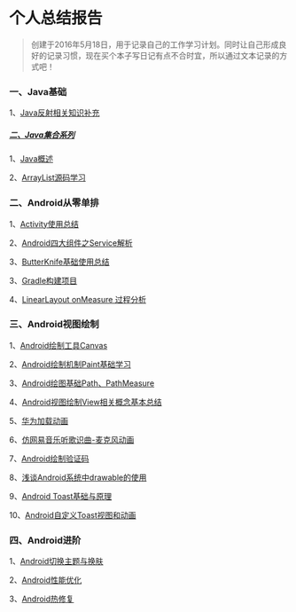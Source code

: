 # 个人总结报告
>创建于2016年5月18日，用于记录自己的工作学习计划。同时让自己形成良好的记录习惯，现在买个本子写日记有点不合时宜，所以通过文本记录的方式吧！


### 一、Java基础

1、[Java反射相关知识补充](https://github.com/dengshiwei/work-summary/blob/master/work-blog/Java%E5%9F%BA%E7%A1%80%E7%9F%A5%E8%AF%86/Java%E5%8F%8D%E5%B0%84%E7%9B%B8%E5%85%B3%E7%9F%A5%E8%AF%86%E8%A1%A5%E5%85%85.md)

##### [二、Java集合系列](https://github.com/dengshiwei/work-summary/tree/master/work-blog/Java%E5%9F%BA%E7%A1%80%E7%9F%A5%E8%AF%86/Java%E9%9B%86%E5%90%88)
1、[Java概述](https://github.com/dengshiwei/work-summary/blob/master/work-blog/Java%E5%9F%BA%E7%A1%80%E7%9F%A5%E8%AF%86/Java%E9%9B%86%E5%90%88/Java%E9%9B%86%E5%90%88%E6%A6%82%E8%BF%B0.md)

2、[ArrayList源码学习](https://github.com/dengshiwei/work-summary/blob/master/work-blog/Java%E5%9F%BA%E7%A1%80%E7%9F%A5%E8%AF%86/Java%E9%9B%86%E5%90%88/ArrayList%E6%BA%90%E7%A0%81%E5%AD%A6%E4%B9%A0.md)


### 二、Android从零单排
1、[Activity使用总结](https://github.com/dengshiwei/work-summary/blob/master/work-blog/Android%E4%BB%8E%E9%9B%B6%E5%8D%95%E6%8E%92/Activity%E4%BD%BF%E7%94%A8%E6%80%BB%E7%BB%93.md)

2、[Android四大组件之Service解析](https://github.com/dengshiwei/work-summary/blob/master/work-blog/Android%E4%BB%8E%E9%9B%B6%E5%8D%95%E6%8E%92/Android%E5%9B%9B%E5%A4%A7%E7%BB%84%E4%BB%B6%E4%B9%8BService%E8%A7%A3%E6%9E%90.md)

3、[ButterKnife基础使用总结](https://github.com/dengshiwei/work-summary/blob/master/work-blog/Android%E4%BB%8E%E9%9B%B6%E5%8D%95%E6%8E%92/ButterKnife%E5%9F%BA%E7%A1%80%E4%BD%BF%E7%94%A8%E6%80%BB%E7%BB%93.md)

3、[Gradle构建项目](https://github.com/dengshiwei/work-summary/blob/master/work-blog/Android%E4%BB%8E%E9%9B%B6%E5%8D%95%E6%8E%92/Gradle%E6%9E%84%E5%BB%BA%E9%A1%B9%E7%9B%AE.md)

4、[LinearLayout onMeasure 过程分析](https://github.com/dengshiwei/work-summary/blob/master/work-blog/Android%E4%BB%8E%E9%9B%B6%E5%8D%95%E6%8E%92/LinearLayoutonMeasure%E8%BF%87%E7%A8%8B%E5%88%86%E6%9E%90.md)


### 三、Android视图绘制
1、[Android绘制工具Canvas](https://github.com/dengshiwei/work-summary/blob/master/work-blog/Android%E8%A7%86%E5%9B%BE%E5%9F%BA%E7%A1%80/Android%E7%BB%98%E5%88%B6Canvas%E7%B1%BB.md)

2、[Android绘制机制Paint基础学习](https://github.com/dengshiwei/work-summary/blob/master/work-blog/Android%E8%A7%86%E5%9B%BE%E5%9F%BA%E7%A1%80/Android%E7%BB%98%E5%9B%BE%E5%9F%BA%E7%A1%80Paint.md)

3、[Android绘图基础Path、PathMeasure](https://github.com/dengshiwei/work-summary/blob/master/work-blog/Android%E8%A7%86%E5%9B%BE%E5%9F%BA%E7%A1%80/Android%E7%BB%98%E5%88%B6%E5%9F%BA%E7%A1%80Path.md)

4、[Android视图绘制View相关概念基本总结](https://github.com/dengshiwei/work-summary/blob/master/work-blog/Android%E8%A7%86%E5%9B%BE%E5%9F%BA%E7%A1%80/View%E7%9B%B8%E5%85%B3%E6%A6%82%E5%BF%B5.md)

5、[华为加载动画](https://github.com/dengshiwei/work-summary/blob/master/work-blog/Android%E8%A7%86%E5%9B%BE%E5%9F%BA%E7%A1%80/Android%E7%BB%98%E5%9B%BE%E5%9F%BA%E7%A1%80%E2%80%94%E2%80%94%E7%BB%83%E4%B9%A0%E4%B8%80.md)

6、[仿网易音乐听歌识曲-麦克风动画](https://github.com/dengshiwei/work-summary/blob/master/work-blog/Android%E8%A7%86%E5%9B%BE%E5%9F%BA%E7%A1%80/%E4%BB%BF%E7%BD%91%E6%98%93%E9%9F%B3%E4%B9%90%E5%90%AC%E6%AD%8C%E8%AF%86%E6%9B%B2-%E9%BA%A6%E5%85%8B%E9%A3%8E%E5%8A%A8%E7%94%BB.md)

7、[Android绘制验证码](https://github.com/dengshiwei/work-summary/blob/master/work-blog/Android%E8%A7%86%E5%9B%BE%E5%9F%BA%E7%A1%80/Android%E7%BB%98%E5%88%B6%E9%AA%8C%E8%AF%81%E7%A0%81.md)

8、[浅谈Android系统中drawable的使用](https://github.com/dengshiwei/work-summary/blob/master/work-blog/Android%E8%A7%86%E5%9B%BE%E5%9F%BA%E7%A1%80/%E6%B5%85%E8%B0%88Android%E4%B8%ADdrawable%E7%9A%84%E4%BD%BF%E7%94%A8.md)

9、[Android Toast基础与原理](https://github.com/dengshiwei/work-summary/blob/master/work-blog/Android%E8%A7%86%E5%9B%BE%E5%9F%BA%E7%A1%80/Toast%E5%9F%BA%E7%A1%80%E4%B8%8E%E5%8E%9F%E7%90%86%E5%88%86%E6%9E%90.md)

10、[Android自定义Toast视图和动画](https://github.com/dengshiwei/work-summary/blob/master/work-blog/Android%E8%A7%86%E5%9B%BE%E5%9F%BA%E7%A1%80/Android%E8%87%AA%E5%AE%9A%E4%B9%89Toast%E8%A7%86%E5%9B%BE%E5%92%8C%E5%8A%A8%E7%94%BB.md)

### 四、Android进阶
1、[Android切换主题与换肤](https://github.com/dengshiwei/work-summary/tree/master/work-blog/Android%E8%BF%9B%E9%98%B6/Android%E5%88%87%E6%8D%A2%E4%B8%BB%E9%A2%98%E4%B8%8E%E6%8D%A2%E8%82%A4)

2、[Android性能优化](https://github.com/dengshiwei/work-summary/tree/master/work-blog/Android%E8%BF%9B%E9%98%B6/Android%E6%80%A7%E8%83%BD%E4%BC%98%E5%8C%96)

3、[Android热修复](https://github.com/dengshiwei/work-summary/tree/master/work-blog/Android%E8%BF%9B%E9%98%B6/Android%E7%83%AD%E4%BF%AE%E5%A4%8D)